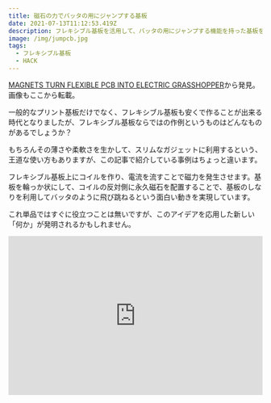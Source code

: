 ```yaml
---
title: 磁石の力でバッタの用にジャンプする基板
date: 2021-07-13T11:12:53.419Z
description: フレキシブル基板を活用して、バッタの用にジャンプする機能を持った基板を作成した事例です。
image: /img/jumpcb.jpg
tags:
  - フレキシブル基板
  - HACK
---
```

[MAGNETS TURN FLEXIBLE PCB INTO ELECTRIC GRASSHOPPER](https://hackaday.com/2020/03/31/magnets-turn-flexible-pcb-into-electric-grasshopper/)から発見。画像もここから転載。

一般的なプリント基板だけでなく、フレキシブル基板も安くで作ることが出来る時代となりましたが、フレキシブル基板ならではの作例というものはどんなものがあるでしょうか？

もちろんその薄さや柔軟さを生かして、スリムなガジェットに利用するという、王道な使い方もありますが、この記事で紹介している事例はちょっと違います。

フレキシブル基板上にコイルを作り、電流を流すことで磁力を発生させます。基板を輪っか状にして、コイルの反対側に永久磁石を配置することで、基板のしなりを利用してバッタのように飛び跳ねるという面白い動きを実現しています。

これ単品ではすぐに役立つことは無いですが、このアイデアを応用した新しい「何か」が発明されるかもしれません。

<iframe width="100%" height="315" src="https://www.youtube.com/embed/yhKtwCmlFfg" title="YouTube video player" frameborder="0" allow="accelerometer; autoplay; clipboard-write; encrypted-media; gyroscope; picture-in-picture" allowfullscreen></iframe>
